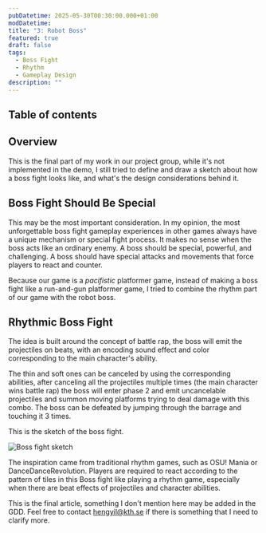 ```yaml
---
pubDatetime: 2025-05-30T00:30:00.000+01:00
modDatetime: 
title: "3: Robot Boss"
featured: true
draft: false
tags:
  - Boss Fight
  - Rhythm
  - Gameplay Design
description: ""
---
```


## Table of contents

## Overview

This is the final part of my work in our project group, while it's not implemented in the demo, I still tried to define and draw a sketch about how a boss fight looks like, and what's the design considerations behind it.

## Boss Fight Should Be Special

This may be the most important consideration. In my opinion, the most unforgettable boss fight gameplay experiences in other games always have a unique mechanism or special fight process. It makes no sense when the boss acts like an ordinary enemy. A boss should be special, powerful, and challenging. A boss should have special attacks and movements that force players to react and counter.

Because our game is a _pacifistic_ platformer game, instead of making a boss fight like a run-and-gun platformer game, I tried to combine the rhythm part of our game with the robot boss. 

## Rhythmic Boss Fight

The idea is built around the concept of battle rap, the boss will emit the projectiles on beats, with an encoding sound effect and color corresponding to the main character's ability. 

The thin and soft ones can be canceled by using the corresponding abilities, after canceling all the projectiles multiple times (the main character wins battle rap) the boss will enter phase 2 and emit uncancelable projectiles and summon moving platforms trying to deal damage with this combo. The boss can be defeated by jumping through the barrage and touching it 3 times.

This is the sketch of the boss fight. 

![Boss fight sketch](/3/sketch.jpg)

The inspiration came from traditional rhythm games, such as OSU! Mania or DanceDanceRevolution. Players are required to react according to the pattern of tiles in this Boss fight like playing a rhythm game, especially when there are beat effects of projectiles and character abilities.

This is the final article, something I don't mention here may be added in the GDD. Feel free to contact hengyil@kth.se if there is something that I need to clarify more.